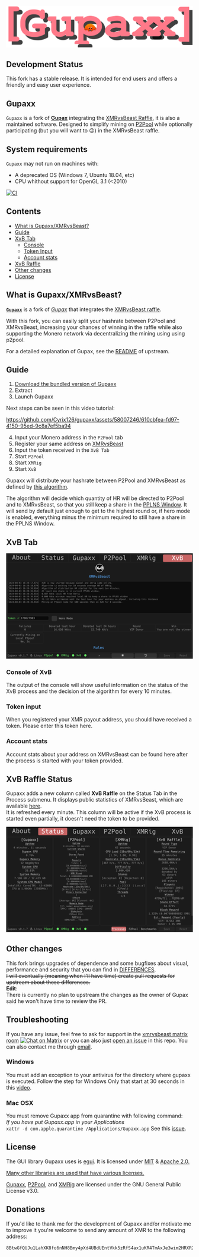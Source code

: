 ![Gupaxx logo](assets/images/banner.png)

## **Development Status**
This fork has a stable release. 
It is intended for end users and offers a friendly and easy user experience.

## **Gupaxx**
`Gupaxx` is a fork of [**Gupax**](https://github.com/hinto-janai/gupax) integrating the [XMRvsBeast Raffle](https://xmrvsbeast.com), it is also a maintained software. Designed to simplify mining on [P2Pool](https://www.getmonero.org/2021/10/05/p2pool-released.html) while optionally participating (but you will want to 😉) in the XMRvsBeast raffle. 

## **System requirements**
`Gupaxx` may not run on machines with:
- A deprecated OS (Windows 7, Ubuntu 18.04, etc)
- CPU whithout support for OpenGL 3.1 (<2010)

[![CI](https://github.com/cyrix126/gupaxx/actions/workflows/ci.yml/badge.svg)](https://github.com/cyrix126/gupaxx/actions/workflows/ci.yml)

## **Contents**
* [What is Gupaxx/XMRvsBeast?](#what-is-gupaxxxmrvsbeast)  
* [Guide](#guide) 
* [XvB Tab](#xvb-tab) 
	- [Console](#console-of-xvb) 
	- [Token Input](#token-input) 
	- [Account stats](#account-stats) 
* [XvB Raffle](#xvb-raffle-status) 
* [Other changes](#other-changes) 
* [License](#license) 

## **What is Gupaxx/XMRvsBeast?**
[**`Gupaxx`**](https://getmonero.org) is a fork of [*Gupax*](https://github.com/hinto-janai/gupax) that integrates the [XMRvsBeast raffle](https://xmrvsbeast.com).

With this fork, you can easily split your hashrate between P2Pool and XMRvsBeast, increasing your chances of winning in the raffle while also supporting the Monero network via decentralizing the mining using using p2pool.

For a detailed explanation of Gupax, see the [README](https://github.com/hinto-janai/gupax) of upstream.


## **Guide**
1. [Download the bundled version of Gupaxx](https://github.com/Cyrix126/gupaxx/releases)
2. Extract
3. Launch Gupaxx

Next steps can be seen in this video tutorial:

https://github.com/Cyrix126/gupaxx/assets/58007246/610cbfea-fd97-4150-95ed-9c8a7ef5ba94



4. Input your Monero address in the `P2Pool` tab
5. Register your same address on [XMRvsBeast](https://xmrvsbeast.com)
6. Input the token received in the `XvB Tab`
6. Start `P2Pool`
7. Start `XMRig`
8. Start `XvB`

Gupaxx will distribute your hashrate between P2Pool and XMRvsBeast as defined by [this algorithm](NOTES_ALGORITHM.md).

The algorithm will decide which quantity of HR will be directed to P2Pool and to XMRvsBeast, so that you still keep a share in the [PPLNS Window](https://github.com/SChernykh/p2pool#how-payouts-work-in-p2pool). 
It will send by default just enough to get to the highest round or, if hero mode is enabled, everything minus the minimum required to still have a share in the PPLNS Window.
</div>

## **XvB Tab**
![CI](assets/images/xvb_tab.png)

### Console of XvB
The output of the console will show useful information on the status of the XvB process and the decision of the algorithm for every 10 minutes.

### Token input
When you registered your XMR payout address, you should have received a token. Please enter this token here.

### Account stats
Account stats about your address on XMRvsBeast can be found here after the process is started with your token provided.


## **XvB Raffle Status**
Gupaxx adds a new column called **XvB Raffle** on the Status Tab in the Process submenu. It displays public statistics of XMRvsBeast, which are available [here](https://xmrvsbeast.com/p2pool).  
It is refreshed every minute.
This column will be active if the XvB process is started even partially, it doesn't need the token to be provided.

![XvB raffle stats](assets/images/xvb_raffle_stats.png)


## **Other changes**
This fork brings upgrades of dependence and some bugfixes about visual, performance and security that you can find in [DIFFERENCES](DIFFERENCES.md).  
~~I will eventually (meaning when I'll have time) create pull requests for upstream about these differences.~~  
**Edit**:  
There is currently no plan to upstream the changes as the owner of Gupax said he won't have time to review the PR.


## **Troubleshooting**
If you have any issue, feel free to ask for support in the [xmrvsbeast matrix room](#xmrvsbeast:monero.social) [![Chat on Matrix](https://matrix.to/img/matrix-badge.svg)](https://matrix.to/#/#xmrvsbeast:monero.social) or you can also just [open an issue](https://github.com/Cyrix126/gupaxx/issues/new/choose) in this repo. You can also contact me through [email](mailto:gupaxx@baermail.fr).

### Windows
You must add an exception to your antivirus for the directory where gupaxx is executed. Follow the step for Windows Only that start at 30 seconds in this [video](https://user-images.githubusercontent.com/101352116/207978455-6ffdc0cc-204c-4594-9a2f-e10c505745bc.mp4).

### Mac OSX
You must remove Gupaxx app from quarantine with following command:  
*If you have put Gupaxx.app in your Applications*  
`xattr -d com.apple.quarantine /Applications/Gupaxx.app`
See this [issue](https://github.com/hinto-janai/gupax/issues/51).


## **License**
The GUI library Gupaxx uses is [egui](https://github.com/emilk/egui). It is licensed under [MIT](https://github.com/emilk/egui/blob/master/LICENSE-MIT) & [Apache 2.0.](https://github.com/emilk/egui/blob/master/LICENSE-APACHE)

[Many other libraries are used that have various licenses.](https://github.com/Cyrix126/gupaxx/blob/master/Cargo.toml)

[Gupaxx](https://github.com/cyrix126/gupax/blob/master/LICENSE), [P2Pool](https://github.com/SChernykh/p2pool/blob/master/LICENSE), and [XMRig](https://github.com/xmrig/xmrig/blob/master/LICENSE) are licensed under the GNU General Public License v3.0.


## **Donations**
If you'd like to thank me for the development of Gupaxx and/or motivate me to improve it you're welcome to send any amount of XMR to the following address:

```
8BtwGfQUJu1LahXK8fo6nNH8Bmy4pXd4UBdUEntVkk5zRfS4ax1uKR4TmAxJe3wim2HRXR22hZT6jQWgPiN7J8Nx5yGUBiX
```
